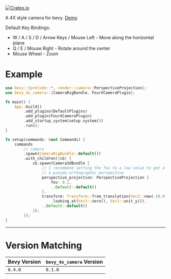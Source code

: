 [![Crates.io](https://img.shields.io/crates/v/bevy_4x_camera)](https://crates.io/crates/bevy_4x_camera)

A 4X style camera for bevy. [Demo](https://imgur.com/XIIDcIW)

Default Key Bindings:

- W / A / S / D / Arrow Keys / Mouse Left - Move along the horizontal plane
- Q / E / Mouse Right - Rotate around the center
- Mouse Wheel - Zoom

# Example

```rust
use bevy::{prelude::*, render::camera::PerspectiveProjection};
use bevy_4x_camera::{CameraRigBundle, FourXCameraPlugin};

fn main() {
    App::build()
        .add_plugins(DefaultPlugins)
        .add_plugin(FourXCameraPlugin)
        .add_startup_system(setup.system())
        .run();
}

fn setup(commands: &mut Commands) {
    commands
        // camera
        .spawn(CameraRigBundle::default())
        .with_children(|cb| {
            cb.spawn(Camera3dBundle {
                // I recommend setting the fov to a low value to get a
                // a pseudo-orthographic perspective
                perspective_projection: PerspectiveProjection {
                    fov: 0.1,
                    ..Default::default()
                },
                transform: Transform::from_translation(Vec3::new(-20.0, 20., 0.0))
                    .looking_at(Vec3::zero(), Vec3::unit_y()),
                ..Default::default()
            });
        });
}
```

---

# Version Matching

| Bevy Version | `bevy_4x_camera` Version |
| ------------ | ------------------------ |
| `0.4.0`      | `0.1.0`                  |
